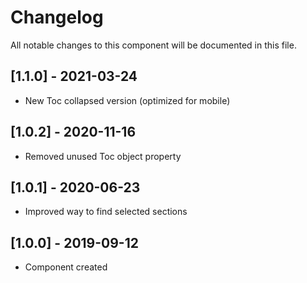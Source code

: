 # Changelog
All notable changes to this component will be documented in this file.

## [1.1.0] - 2021-03-24
- New Toc collapsed version (optimized for mobile)

## [1.0.2] - 2020-11-16
- Removed unused Toc object property

## [1.0.1] - 2020-06-23
- Improved way to find selected sections

## [1.0.0] - 2019-09-12
- Component created
